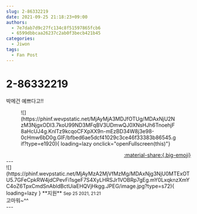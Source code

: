 ```yaml
---
slug: 2-86332219
date: 2021-09-25 21:18:23+09:00
authors:
  - 7e7dab7d9c27fc134c8f51597865fcb6
  - 6599dbbcaa26237c2ab0f3becb421b45
categories:
  - Jiwon
tags:
  - Fan Post
---
```


# 2-86332219

<div class="post-container" markdown="1">
<div class="content-container md-sidebar__scrollwrap" markdown="1">

박메건 예쁘다고!!
<figure markdown="1">
![](https://phinf.wevpstatic.net/MjAyMjA3MDJfOTUg/MDAxNjU2NzM3NjgxODI3.7koU99ND3MFqBV3UDmwQJ0XNsHJh6TnoehjF8aHcUJ4g.KnlTz9kcqoCFXpXX9n-mEzBD34W8j3e98-0cHmw6bD0g.GIF/bfbed6ae5dcf41029c3ce46f33383b86545.gif?type=e1920){ loading=lazy onclick="openFullscreen(this)"}
</figure>


</div>
</div>

<div style="text-align: right;" markdown="1">
<a href="https://weverse.io/fromis9/fanpost/2-86332219" style="text-align: right;">:material-share:{.big-emoji}</a>
</div>
---

<div class="comments-container md-sidebar__scrollwrap" markdown="1">
<div class="comment" markdown="1">
<div class='id-container' markdown="1">
![](https://phinf.wevpstatic.net/MjAyMzA2MjVfMzMg/MDAxNjg3NjU0MTExOTU5.7GFeCpkRW4jdCPevFi1sgeF7S4XyLHRSJr1VOBRp7gEg.mY0LxqknzXmYC4oZ6TpxCmdSnAbldBctUiaEHQVjHkgg.JPEG/image.jpg?type=s72){ loading=lazy }
**<span class="artist">지원</span>** <small>Sep 25 2021, 21:21</small><br>
</div>
<div class='comment-body' markdown="1">
고마워~^^
</div>
</div>
</div>
---
